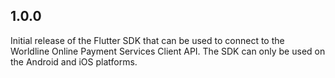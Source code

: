 ## 1.0.0
 Initial release of the Flutter SDK that can be used to connect to the Worldline Online Payment Services Client API. The SDK can only be used on the Android and iOS platforms.
 